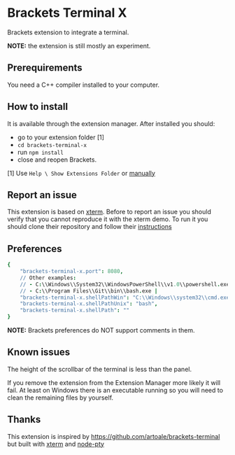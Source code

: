 # Brackets Terminal X

Brackets extension to integrate a terminal.

**NOTE:** the extension is still mostly an experiment.


## Prerequirements

You need a C++ compiler installed to your computer.


## How to install

It is available through the extension manager.
After installed you should:
- go to your extension folder [1]
- `cd brackets-terminal-x`
- run `npm install`
- close and reopen Brackets.

[1] Use `Help \ Show Extensions Folder` or [manually](https://github.com/adobe/brackets/wiki/Extension-Locations#user-extensions-folder)


## Report an issue

This extension is based on [xterm](https://github.com/sourcelair/xterm.js).
Before to report an issue you should verify that you cannot reproduce it with the xterm demo.
To run it you should clone their repository and follow their [instructions](https://github.com/sourcelair/xterm.js#demo)


## Preferences

```cson
{
    "brackets-terminal-x.port": 8080,
    // Other examples:
    // - C:\\Windows\\System32\\WindowsPowerShell\\v1.0\\powershell.exe
    // - C:\\Program Files\\Git\\bin\\bash.exe |
    "brackets-terminal-x.shellPathWin": "C:\\Windows\\system32\\cmd.exe",
    "brackets-terminal-x.shellPathUnix": "bash",
    "brackets-terminal-x.shellPath": ""
}
```

**NOTE:** Brackets preferences do NOT support comments in them.


## Known issues

The height of the scrollbar of the terminal is less than the panel.

If you remove the extension from the Extension Manager more likely it will fail.
At least on Windows there is an executable running so you will need to clean the remaining files by yourself.


## Thanks

This extension is inspired by https://github.com/artoale/brackets-terminal but built with [xterm](http://xtermjs.org) and [node-pty](https://github.com/Tyriar/node-pty)
